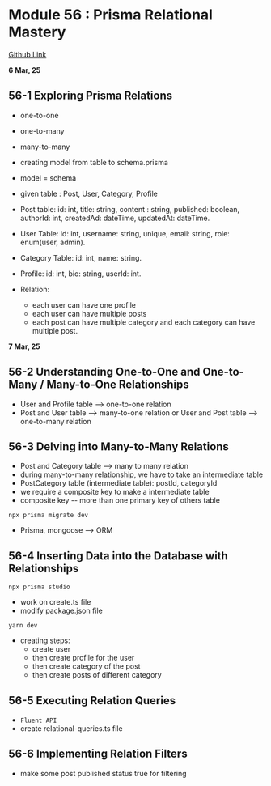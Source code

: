 # Module 56 : Prisma Relational Mastery

[Github Link](https://github.com/Apollo-Level2-Web-Dev/PrismaMastery)

**6 Mar, 25**

## 56-1 Exploring Prisma Relations

- one-to-one
- one-to-many
- many-to-many

- creating model from table to schema.prisma
- model = schema
- given table : Post, User, Category, Profile
- Post table: id: int, title: string, content : string, published: boolean, authorId: int, createdAd: dateTime, updatedAt: dateTime.
- User Table: id: int, username: string, unique, email: string, role: enum(user, admin).
- Category Table: id: int, name: string.
- Profile: id: int, bio: string, userId: int.
- Relation:
  - each user can have one profile
  - each user can have multiple posts
  - each post can have multiple category and each category can have multiple post.

**7 Mar, 25**

## 56-2 Understanding One-to-One and One-to-Many / Many-to-One Relationships

- User and Profile table --> one-to-one relation
- Post and User table --> many-to-one relation or User and Post table --> one-to-many relation

## 56-3 Delving into Many-to-Many Relations

- Post and Category table --> many to many relation
- during many-to-many relationship, we have to take an intermediate table
- PostCategory table (intermediate table): postId, categoryId
- we require a composite key to make a intermediate table
- composite key -- more than one primary key of others table

```
npx prisma migrate dev
```

- Prisma, mongoose --> ORM

## 56-4 Inserting Data into the Database with Relationships

```
npx prisma studio
```

- work on create.ts file
- modify package.json file

```
yarn dev
```

- creating steps:
  - create user
  - then create profile for the user
  - then create category of the post
  - then create posts of different category

## 56-5 Executing Relation Queries

- `Fluent API`
- create relational-queries.ts file

## 56-6 Implementing Relation Filters

- make some post published status true for filtering
